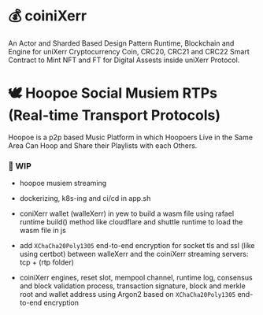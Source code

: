 


# 💰 coiniXerr

An Actor and Sharded Based Design Pattern Runtime, Blockchain and Engine for uniXerr Cryptocurrency Coin, CRC20, CRC21 and CRC22 Smart Contract to Mint NFT and FT for Digital Assests inside uniXerr Protocol.

# 🕊️ Hoopoe Social Musiem RTPs (Real-time Transport Protocols)

Hoopoe is a p2p based Music Platform in which Hoopoers Live in the Same Area Can Hoop and Share their Playlists with each Others.


### 📌 WIP

* hoopoe musiem streaming

* dockerizing, k8s-ing and ci/cd in app.sh

* coniXerr wallet (walleXerr) in yew to build a wasm file using rafael runtime build() method like cloudflare and shuttle runtime to load the wasm file in js 

* add `XChaCha20Poly1305` end-to-end encryption for socket tls and ssl (like using certbot) between walleXerr and the coiniXerr streaming servers: tcp + (rtp folder)

* coiniXerr engines, reset slot, mempool channel, runtime log, consensus and block validation process, transaction signature, block and merkle root and wallet address using Argon2 based on `XChaCha20Poly1305` end-to-end encryption
